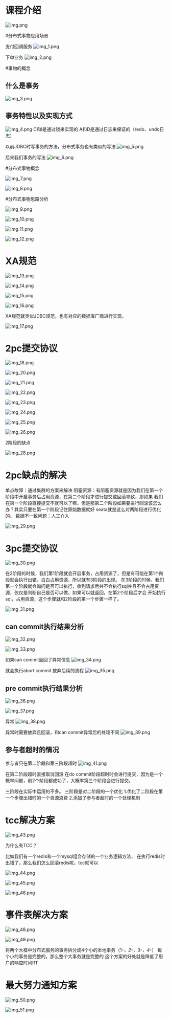 # 课程介绍
![img.png](images/img.png)

#分布式事物应用场景

支付回调服务
![img_1.png](images/img_1.png)

下单业务
![img_2.png](images/img_2.png)


#事物的概念

## 什么是事务

![img_3.png](images/img_3.png)

## 事务特性以及实现方式
![img_4.png](images/img_4.png)
C和I是通过锁来实现的
A和D是通过日志来保证的（redo、undo日志）

以前JDBC时写事务的方法，分布式事务也有类似的写法
![img_5.png](images/img_5.png)

后来我们事务的写法
![img_6.png](images/img_6.png)


#分布式事物概念

![img_7.png](images/img_7.png)

![img_8.png](images/img_8.png)


#分布式事物思路分析

![img_9.png](images/img_9.png)

![img_10.png](images/img_10.png)

![img_11.png](images/img_11.png)


![img_12.png](images/img_12.png)


# XA规范

![img_13.png](images/img_13.png)

![img_14.png](images/img_14.png)

![img_15.png](images/img_15.png)

![img_16.png](images/img_16.png)


XA规范就类似JDBC规范，也有对应的数据库厂商进行实现。

![img_17.png](images/img_17.png)


#  2pc提交协议

![img_18.png](images/img_18.png)

![img_20.png](images/img_20.png)

![img_21.png](images/img_21.png)

![img_22.png](images/img_22.png)

![img_23.png](images/img_23.png)


![img_24.png](images/img_24.png)

![img_25.png](images/img_25.png)

![img_26.png](images/img_26.png)

2阶段的缺点

![img_28.png](images/img_28.png)

# 2pc缺点的解决

单点故障：通过集群的方案来解决
阻塞资源：有阻塞资源就是因为我们在第一个阶段中开启事务后占用资源，在第二个阶段才进行提交或回滚导致，那如果
        我们在第一个阶段直接提交不就可以了嘛，但是那第二个阶段如果要进行回滚该怎么办？其实只要在第一个阶段记住原始数据就好
        seata就是这么对两阶段进行优化的。
数据不一致问题：人工介入

![img_29.png](images/img_29.png)


# 3pc提交协议

![img_30.png](images/img_30.png)

在2阶段的时候，我们第1阶段就会开启事务，占用资源了，但是有可能在第1个阶段就会执行出错，白白占用资源，所以就有3阶段的出现。
在3阶段的时候，我们第一个阶段就会询问是否可以执行，收到请求后并不会执行sql并且不会占用资源，仅仅是判断自己是否可以做，如果可以就返回，在第2个阶段后才会
开始执行sql，占用资源，这个步骤就和2阶段的第一个步骤一样了。

![img_31.png](images/img_31.png)

## can commit执行结果分析

![img_32.png](images/img_32.png)

![img_33.png](images/img_33.png)

如果can commit返回了异常信息
![img_34.png](images/img_34.png)

就会执行abort commit 放弃后续的流程
![img_35.png](images/img_35.png)

## pre commit执行结果分析
![img_36.png](images/img_36.png)

![img_37.png](images/img_37.png)

异常
![img_38.png](images/img_38.png)

异常时需要放弃且回滚，和can commit异常后的处理不同
![img_39.png](images/img_39.png)



## 参与者超时的情况
参与者只在第二阶段和第三阶段超时
![img_41.png](images/img_41.png)

在第二阶段超时直接取消回滚
在do commit阶段超时时会进行提交，因为是一个概率问题，前2个阶段都成功了，大概率第三个阶段会进行提交。

三阶段在实际中运用的不多。
三阶段是对二阶段的一个优化
1.优化了二阶段在第一个步骤出错时的一个资源浪费
2.添加了参与者超时的一个处理机制



#  tcc解决方案

![img_43.png](images/img_43.png)

为什么有TCC？

比如我们有一个redis和一个mysql组合存储的一个业务逻辑方法，
在执行redis时出错了，那么我们怎么回滚redis呢，tcc就可以

![img_44.png](images/img_44.png)

![img_45.png](images/img_45.png)

![img_46.png](images/img_46.png)


# 事件表解决方案

![img_48.png](images/img_48.png)

![img_49.png](images/img_49.png)

将两个大框中分布式服务的事务拆分成4个小的本地事务（1-*，2-*，3-*，4-*）
每个小的事务是完整的，那么整个大事务就是完整的
这个方案的好处就是降低了用户的响应时间RT

# 最大努力通知方案

![img_50.png](images/img_50.png)

![img_51.png](images/img_51.png)














